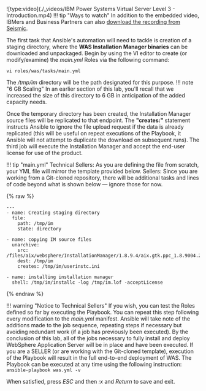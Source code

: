 ![type:video](./_videos/IBM Power Systems Virtual Server Level 3 - Introduction.mp4)
!!! tip "Ways to watch"
    In addition to the embedded video, IBMers and Business Partners can also <a href="https://ibm.seismic.com/Link/Content/DCGdHJ7DMdqHD8cV7Wp8f4Rg9Bgd" target="_blank">download the recording from Seismic</a>.

The first task that Ansible's automation will need to tackle is creation of a staging directory, where the **WAS Installation Manager binaries** can be downloaded and unpackaged. Begin by using the VI editor to create (or modify/examine) the *main.yml* Roles via the following command:

```
vi roles/was/tasks/main.yml
```

The */tmp/im* directory will be the path designated for this purpose.
!!! note "6 GB Scaling"
    In an earlier section of this lab, you'll recall that we increased the size of this directory to 6 GB in anticipation of the added capacity needs.

Once the temporary directory has been created, the Installation Manager source files will be replicated to that endpoint. The **"creates:"** statement instructs Ansible to ignore the file upload request if the data is already replicated (this will be useful on repeat executions of the Playbook, it Ansible will not attempt to duplicate the download on subsequent runs). The third job will execute the Installation Manager and accept the end-user license for use of the product.

!!! tip "main.yml"
    Technical Sellers: As you are defining the file from scratch, your YML file will mirror the template provided below.
    Sellers: Since you are working from a Git-cloned repository, there will be additional tasks and lines of code beyond what is shown below — ignore those for now.

{% raw %}
```
---
- name: Creating staging directory
  file:
    path: /tmp/im
    state: directory

- name: copying IM source files
  unarchive:
    src: /files/aix/websphere/InstallationManager/1.8.9.4/aix.gtk.ppc_1.8.9004.20190423_2015.zip
    dest: /tmp/im
    creates: /tmp/im/userinstc.ini

- name: installing installation manager
  shell: /tmp/im/installc -log /tmp/im.lof -acceptLicense

```
{% endraw %}

!!! warning "Notice to Technical Sellers"
    If you wish, you can test the Roles defined so far by executing the Playbook. You can repeat this step following every modification to the *main.yml* manifest. Ansible will take note of the additions made to the job sequence, repeating steps if necessary but avoiding redundant work (if a job has previously been executed). By the conclusion of this lab, all of the jobs necessary to fully install and deploy WebSphere Application Server will be in place and have been executed. If you are a SELLER (or are working with the Git-cloned template), execution of the Playbook will result in the full end-to-end deployment of WAS.
    The Playbook can be executed at any time using the following instruction:
    ```
    ansible-playbook was.yml -v
    ```

When satisfied, press *ESC* and then *:x* and *Return* to save and exit.
